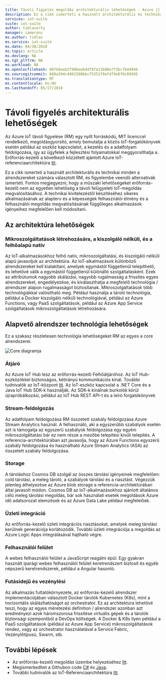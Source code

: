 ```yaml
---
title: Távoli figyelés megoldás architekturális lehetőségek - Azure |} Microsoft Docs
description: Ez a cikk ismerteti a használt architekturális és technikai lehetőségeket távoli figyelése
services: iot-suite
suite: iot-suite
author: timlaverty
manager: camerons
ms.author: timlav
ms.service: iot-suite
ms.date: 04/30/2018
ms.topic: article
ms.devlang: NA
ms.tgt_pltfrm: NA
ms.workload: NA
ms.openlocfilehash: 607b8aeb2f986eebddf8fe13b88e7f3bc7b4494b
ms.sourcegitcommit: 688a394c4901590bbcf5351f9afdf9e8f0c89505
ms.translationtype: MT
ms.contentlocale: hu-HU
ms.lasthandoff: 05/17/2018
---
```

# <a name="remote-monitoring-architectural-choices"></a>Távoli figyelés architekturális lehetőségek

Az Azure IoT távoli figyelése (RM) egy nyílt forráskódú, MIT licenccel rendelkező, megoldásgyorsító, amely bemutatja a közös IoT-forgatókönyvek esetén például az eszköz kapcsolatot, a kezelés és a adatfolyam feldolgozása, így az ügyfelek a fejlesztési folyamatokkal meggyorsíthatja a.  Erőforrás-kezelő a következő közzétett ajánlott Azure IoT-referenciaarchitektúra [Itt](https://azure.microsoft.com/updates/microsoft-azure-iot-reference-architecture-available/).  

Ez a cikk ismerteti a használt architekturális és technikai minden a alrendszereket számára választott RM, és figyelembe veendő alternatívák ismerteti.  Fontos megjegyezni, hogy a műszaki lehetőségeket erőforrás-kezelő nem az egyetlen lehetőség a távoli felügyeleti IoT-megoldás megvalósításához.  A technikai kivitelezéstől készítéséhez sikeres alkalmazásának az alapterv és a képességek felhasználói élmény és a felhasználói megoldás megvalósításának függőleges alkalmazások igényeihez megfelelően kell módosítani.

## <a name="architectural-choices"></a>Az architektúra lehetőségek

### <a name="microservices-serverless-and-cloud-native"></a>Mikroszolgáltatások létrehozására, a kiszolgáló nélküli, és a felhőalapú natív

Az IoT-alkalmazásokhoz felhő natív, mikroszolgáltatási, és kiszolgáló nélküli alapú javasoljuk az architektúra.  Az IoT-alkalmazások különböző alrendszereket kell kialakítani, amelyek egymástól függetlenül telepíthető, és lehetővé válik a egymástól függetlenül különálló szolgáltatásként.  Ezek az attribútumok nagyobb skálázási, nagyobb rugalmasság a frissítés egyes alrendszereket, engedélyezése, és kiválaszthatja a megfelelő technológia / alrendszer alapon rugalmasságot biztosítanak.  Mikroszolgáltatások több technológiákkal valósítható meg. Például használja a tároló technológia, például a Docker kiszolgáló nélküli technológiával, például az Azure Functions, vagy PaaS szolgáltatások, például az Azure App Service szolgáltatások mikroszolgáltatások létrehozására.

## <a name="core-subsystem-technology-choices"></a>Alapvető alrendszer technológia lehetőségek

Ez a szakasz részletesen technológia lehetőségeket RM az egyes a core alrendszerei.

![Core diagramja](./media/iot-accelerators-remote-monitoring-architectural-choices/subsystem.png) 

### <a name="cloud-gateway"></a>Átjáró
Az Azure IoT Hub lesz az erőforrás-kezelő Felhőátjáróhoz.  Az IoT Hub-eszközökkel biztonságos, kétirányú kommunikációs kínál. További tudnivalók az IoT-központ [Itt](https://azure.microsoft.com/services/iot-hub/). Az IoT-eszköz kapcsolat a .NET Core és a Java IoT Hub SDK-k használják.  Az SDK-k kínálnak burkolók körül újrapróbálkozási, például az IoT Hub REST API-t és a leíró forgatókönyvek 

### <a name="stream-processing"></a>Stream-feldolgozás
Az adatfolyam feldolgozása RM összetett szabály feldolgozása Azure Stream Analytics használ.  A felhasználó, aki a egyszerűbb szabályok esetén azt is támogatja az egyszerű szabályok feldolgozása egy egyéni mikroszolgáltatási bár ez nem része a mezőbe telepítési kívüli telepítés. A referencia-architektúrában azt javasolja, hogy az Azure Functions egyszerű szabály feldolgozása és használható Azure Stream Analytics (ASA) az összetett szabály feldolgozása.  

### <a name="storage"></a>Storage
A tároláshoz Cosmos DB szolgál az összes tárolási igényeinek megfelelően: cold tárolási, a meleg tároló, a szabályok tárolási és a riasztást. Végezzük jelenleg áthelyezése az Azure blob storage a referencia-architektúrában által javasolt módon.  Cosmos DB az IoT-alkalmazásokhoz ajánlott általános célú meleg tárolási megoldás, bár sok használati esetek megoldások Azure idő adatsorozat elemzések és az Azure Data Lake például megfelelőek.

### <a name="business-integration"></a>Üzleti integráció
Az erőforrás-kezelő üzleti integrációs riasztásokat, amelyek meleg tárolási kerülnek generációja korlátozódik. További üzleti integrációja a megoldás az Azure Logic Apps integrálásával hajtható végre.

### <a name="user-interface"></a>Felhasználói felület
A webes felhasználói felület a JavaScript reagálni épül.  Egy gyakran használt iparági webes felhasználói felület keretrendszert biztosít és egyéb népszerű keretrendszerek, például a Angular hasonló.  

### <a name="runtime-and-orchestration"></a>Futásidejű és vezénylési
Az alkalmazás futtatókörnyezete, az erőforrás-kezelő alrendszer implementációjában választott Docker tárolók Kubernetes (K8s), mint a horizontális skálázhatóságot az orchestrator.  Ez az architektúra lehetővé teszi, hogy az egyes méretezési definition / alrendszer azonban azt eredményezi azok háromszorosa frissítése virtuális gépek és a tárolók biztonsági szempontból a DevOps költségek.  A Docker & K8s ilyen például a PaaS szolgáltatások (például az Azure App Service) mikroszolgáltatások rendez, vagy az orchestrator használatával a Service Fabric, Vezénylőtípusú, Swarm, stb.

## <a name="next-steps"></a>További lépések
* Az erőforrás-kezelő megoldás üzembe helyezéséhez [Itt](https://www.azureiotsuite.com/).
* Megismerkedhet a Githubon code [C#](https://github.com/Azure/azure-iot-pcs-remote-monitoring-dotnet/) és [Java](https://github.com/Azure/azure-iot-pcs-remote-monitoring-java/).  
* További tudnivalók az IoT-Referenciaarchitektúra [Itt](https://azure.microsoft.com/updates/microsoft-azure-iot-reference-architecture-available/).

